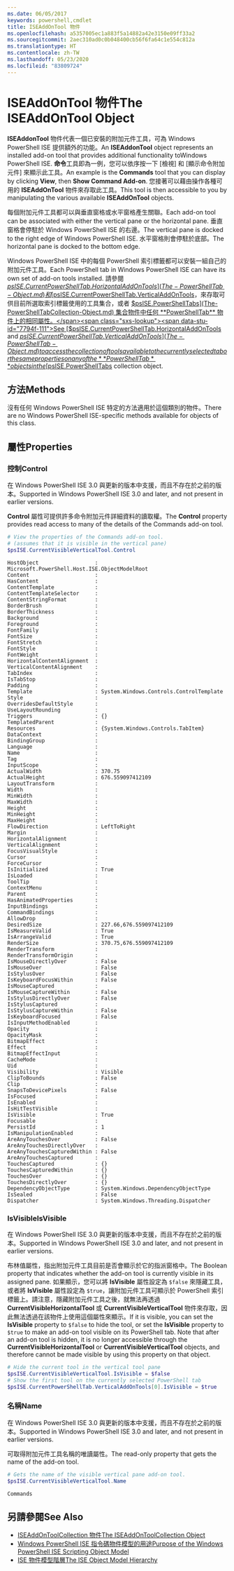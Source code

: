 ```yaml
---
ms.date: 06/05/2017
keywords: powershell,cmdlet
title: ISEAddOnTool 物件
ms.openlocfilehash: a5357005ec1a883f5a14882a42e3150e09ff33a2
ms.sourcegitcommit: 2aec310ad0c0b048400cb56f6fa64c1e554c812a
ms.translationtype: HT
ms.contentlocale: zh-TW
ms.lasthandoff: 05/23/2020
ms.locfileid: "83809724"
---
```

# <a name="the-iseaddontool-object"></a><span data-ttu-id="7794f-103">ISEAddOnTool 物件</span><span class="sxs-lookup"><span data-stu-id="7794f-103">The ISEAddOnTool Object</span></span>

<span data-ttu-id="7794f-104">**ISEAddonTool** 物件代表一個已安裝的附加元件工具，可為 Windows PowerShell ISE 提供額外的功能。</span><span class="sxs-lookup"><span data-stu-id="7794f-104">An **ISEAddonTool** object represents an installed add-on tool that provides additional functionality toWindows PowerShell ISE.</span></span> <span data-ttu-id="7794f-105">**命令**工具即為一例，您可以依序按一下 [檢視]  和 [顯示命令附加元件]  來顯示此工具。</span><span class="sxs-lookup"><span data-stu-id="7794f-105">An example is the **Commands** tool that you can display by clicking **View**, then **Show Command Add-on**.</span></span> <span data-ttu-id="7794f-106">您接著可以藉由操作各種可用的 **ISEAddOnTool** 物件來存取此工具。</span><span class="sxs-lookup"><span data-stu-id="7794f-106">This tool is then accessible to you by manipulating the various available **ISEAddOnTool** objects.</span></span>

<span data-ttu-id="7794f-107">每個附加元件工具都可以與垂直窗格或水平窗格產生關聯。</span><span class="sxs-lookup"><span data-stu-id="7794f-107">Each add-on tool can be associated with either the vertical pane or the horizontal pane.</span></span> <span data-ttu-id="7794f-108">垂直窗格會停駐於 Windows PowerShell ISE 的右邊。</span><span class="sxs-lookup"><span data-stu-id="7794f-108">The vertical pane is docked to the right edge of Windows PowerShell ISE.</span></span> <span data-ttu-id="7794f-109">水平窗格則會停駐於底部。</span><span class="sxs-lookup"><span data-stu-id="7794f-109">The horizontal pane is docked to the bottom edge.</span></span>

<span data-ttu-id="7794f-110">Windows PowerShell ISE 中的每個 PowerShell 索引標籤都可以安裝一組自己的附加元件工具。</span><span class="sxs-lookup"><span data-stu-id="7794f-110">Each PowerShell tab in Windows PowerShell ISE can have its own set of add-on tools installed.</span></span> <span data-ttu-id="7794f-111">請參閱 [$psISE.CurrentPowerShellTab.HorizontalAddOnTools](The-PowerShellTab-Object.md) 和 [$psISE.CurrentPowerShellTab.VerticalAddOnTools](The-PowerShellTab-Object.md)，來存取可供目前所選取索引標籤使用的工具集合，或者 [$psISE.PowerShellTabs](The-PowerShellTabCollection-Object.md) 集合物件中任何 **PowerShellTab** 物件上的相同屬性。</span><span class="sxs-lookup"><span data-stu-id="7794f-111">See [$psISE.CurrentPowerShellTab.HorizontalAddOnTools](The-PowerShellTab-Object.md) and [$psISE.CurrentPowerShellTab.VerticalAddOnTools](The-PowerShellTab-Object.md) to access the collection of tools available to the currently selected tab or the same properties on any of the **PowerShellTab** objects in the [$psISE.PowerShellTabs](The-PowerShellTabCollection-Object.md) collection object.</span></span>

## <a name="methods"></a><span data-ttu-id="7794f-112">方法</span><span class="sxs-lookup"><span data-stu-id="7794f-112">Methods</span></span>

<span data-ttu-id="7794f-113">沒有任何 Windows PowerShell ISE 特定的方法適用於這個類別的物件。</span><span class="sxs-lookup"><span data-stu-id="7794f-113">There are no Windows PowerShell ISE-specific methods available for objects of this class.</span></span>

## <a name="properties"></a><span data-ttu-id="7794f-114">屬性</span><span class="sxs-lookup"><span data-stu-id="7794f-114">Properties</span></span>

### <a name="control"></a><span data-ttu-id="7794f-115">控制</span><span class="sxs-lookup"><span data-stu-id="7794f-115">Control</span></span>

<span data-ttu-id="7794f-116">在 Windows PowerShell ISE 3.0 與更新的版本中支援，而且不存在於之前的版本。</span><span class="sxs-lookup"><span data-stu-id="7794f-116">Supported in Windows PowerShell ISE 3.0 and later, and not present in earlier versions.</span></span>

<span data-ttu-id="7794f-117">**Control** 屬性可提供許多命令附加元件詳細資料的讀取權。</span><span class="sxs-lookup"><span data-stu-id="7794f-117">The **Control** property provides read access to many of the details of the Commands add-on tool.</span></span>

```powershell
# View the properties of the Commands add-on tool.
# (assumes that it is visible in the vertical pane)
$psISE.CurrentVisibleVerticalTool.Control
```

```Output
HostObject                  : Microsoft.PowerShell.Host.ISE.ObjectModelRoot
Content                     :
HasContent                  :
ContentTemplate             :
ContentTemplateSelector     :
ContentStringFormat         :
BorderBrush                 :
BorderThickness             :
Background                  :
Foreground                  :
FontFamily                  :
FontSize                    :
FontStretch                 :
FontStyle                   :
FontWeight                  :
HorizontalContentAlignment  :
VerticalContentAlignment    :
TabIndex                    :
IsTabStop                   :
Padding                     :
Template                    : System.Windows.Controls.ControlTemplate
Style                       :
OverridesDefaultStyle       :
UseLayoutRounding           :
Triggers                    : {}
TemplatedParent             :
Resources                   : {System.Windows.Controls.TabItem}
DataContext                 :
BindingGroup                :
Language                    :
Name                        :
Tag                         :
InputScope                  :
ActualWidth                 : 370.75
ActualHeight                : 676.559097412109
LayoutTransform             :
Width                       :
MinWidth                    :
MaxWidth                    :
Height                      :
MinHeight                   :
MaxHeight                   :
FlowDirection               : LeftToRight
Margin                      :
HorizontalAlignment         :
VerticalAlignment           :
FocusVisualStyle            :
Cursor                      :
ForceCursor                 :
IsInitialized               : True
IsLoaded                    :
ToolTip                     :
ContextMenu                 :
Parent                      :
HasAnimatedProperties       :
InputBindings               :
CommandBindings             :
AllowDrop                   :
DesiredSize                 : 227.66,676.559097412109
IsMeasureValid              : True
IsArrangeValid              : True
RenderSize                  : 370.75,676.559097412109
RenderTransform             :
RenderTransformOrigin       :
IsMouseDirectlyOver         : False
IsMouseOver                 : False
IsStylusOver                : False
IsKeyboardFocusWithin       : False
IsMouseCaptured             :
IsMouseCaptureWithin        : False
IsStylusDirectlyOver        : False
IsStylusCaptured            :
IsStylusCaptureWithin       : False
IsKeyboardFocused           : False
IsInputMethodEnabled        :
Opacity                     :
OpacityMask                 :
BitmapEffect                :
Effect                      :
BitmapEffectInput           :
CacheMode                   :
Uid                         :
Visibility                  : Visible
ClipToBounds                : False
Clip                        :
SnapsToDevicePixels         : False
IsFocused                   :
IsEnabled                   :
IsHitTestVisible            :
IsVisible                   : True
Focusable                   :
PersistId                   : 1
IsManipulationEnabled       :
AreAnyTouchesOver           : False
AreAnyTouchesDirectlyOver   :
AreAnyTouchesCapturedWithin : False
AreAnyTouchesCaptured       :
TouchesCaptured             : {}
TouchesCapturedWithin       : {}
TouchesOver                 : {}
TouchesDirectlyOver         : {}
DependencyObjectType        : System.Windows.DependencyObjectType
IsSealed                    : False
Dispatcher                  : System.Windows.Threading.Dispatcher
```

### <a name="isvisible"></a><span data-ttu-id="7794f-118">IsVisible</span><span class="sxs-lookup"><span data-stu-id="7794f-118">IsVisible</span></span>

<span data-ttu-id="7794f-119">在 Windows PowerShell ISE 3.0 與更新的版本中支援，而且不存在於之前的版本。</span><span class="sxs-lookup"><span data-stu-id="7794f-119">Supported in Windows PowerShell ISE 3.0 and later, and not present in earlier versions.</span></span>

<span data-ttu-id="7794f-120">布林值屬性，指出附加元件工具目前是否會顯示於它的指派窗格中。</span><span class="sxs-lookup"><span data-stu-id="7794f-120">The Boolean property that indicates whether the add-on tool is currently visible in its assigned pane.</span></span> <span data-ttu-id="7794f-121">如果顯示，您可以將 **IsVisible** 屬性設定為 `$false` 來隱藏工具，或者將 **IsVisible** 屬性設定為 `$true`，讓附加元件工具可顯示於 PowerShell 索引標籤上。請注意，隱藏附加元件工具之後，就無法再透過 **CurrentVisibleHorizontalTool** 或 **CurrentVisibleVerticalTool** 物件來存取，因此無法透過在該物件上使用這個屬性來顯示。</span><span class="sxs-lookup"><span data-stu-id="7794f-121">If it is visible, you can set the **IsVisible** property to `$false` to hide the tool, or set the **IsVisible** property to `$true` to make an add-on tool visible on its PowerShell tab. Note that after an add-on tool is hidden, it is no longer accessible through the **CurrentVisibleHorizontalTool** or **CurrentVisibleVerticalTool** objects, and therefore cannot be made visible by using this property on that object.</span></span>

```powershell
# Hide the current tool in the vertical tool pane
$psISE.CurrentVisibleVerticalTool.IsVisible = $false
# Show the first tool on the currently selected PowerShell tab
$psISE.CurrentPowerShellTab.VerticalAddOnTools[0].IsVisible = $true
```

### <a name="name"></a><span data-ttu-id="7794f-122">名稱</span><span class="sxs-lookup"><span data-stu-id="7794f-122">Name</span></span>

<span data-ttu-id="7794f-123">在 Windows PowerShell ISE 3.0 與更新的版本中支援，而且不存在於之前的版本。</span><span class="sxs-lookup"><span data-stu-id="7794f-123">Supported in Windows PowerShell ISE 3.0 and later, and not present in earlier versions.</span></span>

<span data-ttu-id="7794f-124">可取得附加元件工具名稱的唯讀屬性。</span><span class="sxs-lookup"><span data-stu-id="7794f-124">The read-only property that gets the name of the add-on tool.</span></span>

```powershell
# Gets the name of the visible vertical pane add-on tool.
$psISE.CurrentVisibleVerticalTool.Name
```

```Output
Commands
```

## <a name="see-also"></a><span data-ttu-id="7794f-125">另請參閱</span><span class="sxs-lookup"><span data-stu-id="7794f-125">See Also</span></span>

- [<span data-ttu-id="7794f-126">ISEAddOnToolCollection 物件</span><span class="sxs-lookup"><span data-stu-id="7794f-126">The ISEAddOnToolCollection Object</span></span>](The-ISEAddOnToolCollection-Object.md)
- [<span data-ttu-id="7794f-127">Windows PowerShell ISE 指令碼物件模型的用途</span><span class="sxs-lookup"><span data-stu-id="7794f-127">Purpose of the Windows PowerShell ISE Scripting Object Model</span></span>](Purpose-of-the-Windows-PowerShell-ISE-Scripting-Object-Model.md)
- [<span data-ttu-id="7794f-128">ISE 物件模型階層</span><span class="sxs-lookup"><span data-stu-id="7794f-128">The ISE Object Model Hierarchy</span></span>](The-ISE-Object-Model-Hierarchy.md)

